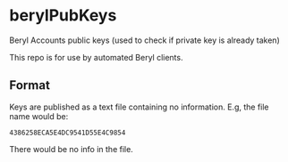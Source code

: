 # berylPubKeys
Beryl Accounts public keys (used to check if private key is already taken)

This repo is for use by automated Beryl clients.

## Format

Keys are published as a text file containing no information.
E.g, the file name would be:

```
4386258ECA5E4DC9541D55E4C9854
```
There would be no info in the file.
